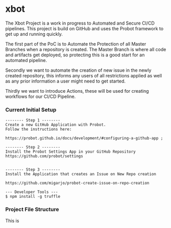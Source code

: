 # xbot


The Xbot Project is a work in progress to Automated and Secure CI/CD pipelines. This project is build on GitHub and uses the Probot framework to get up and running quickly.

The first part of the PoC is to Automate the Protection of all Master Branches when a repository is created. The Master Branch is where all code and artifacts get deployed, so protecting this is a good start for an automated pipeline.

Secondly we want to automate the creation of new issue in the newly created repository, this informs any users of all restrictions applied as well as any prior information a user might need to get started.

Thirdly we want to introduce Actions, these will be used for creating workflows for our CI/CD Pipeline. 



### Current Initial Setup

```
-------- Step 1 --------
Create a new GitHub Application with Probot.
Follow the instructions here:

https://probot.github.io/docs/development/#configuring-a-github-app ; 

-------- Step 2 --------
Install the Probot Settings App in your GitHub Repository
https://github.com/probot/settings


-------- Step 3 --------
Install the Application that creates an Issue on New Repo creation

https://github.com/migarjo/probot-create-issue-on-repo-creation

--- Developer Tools ---
$ npm install -g truffle
```

### Project File Structure
This is 
```
